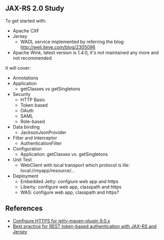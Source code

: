 JAX-RS 2.0 Study
-----------------------

To get started with:

- Apache CXF
- Jersey
	- WADL service implemented by referring the blog: http://weli.iteye.com/blog/2305096
- Apache Wink, latest version is 1.4.0, it's not maintained any more and not recommended

It will cover:

- Annotations
- Application
	- getClasses vs getSingletons
- Security
	- HTTP Basic
	- Token based
	- OAuth
	- SAML
	- Role-based
- Data binding
	- JacksonJsonProvider
- Filter and Interceptor
	- AuthenticationFilter
- Configuration
	- Application: getClasses vs. getSingletons
- Unit Test
	- WebClient with local transport which protocol is lile: local://myapp/resource/...
- Deployment
	- Embedded Jetty: confgiure web app and https
	- Liberty: configure web app, classpath and https
	- WAS: configure web app, classpath and https?

## References

- [Configure HTTPS for jetty-maven-plugin 9.0.x](http://juplo.de/configure-https-for-jetty-maven-plugin-9-0-x/)
- [Best practice for REST token-based authentication with JAX-RS and Jersey](http://stackoverflow.com/questions/26777083/best-practice-for-rest-token-based-authentication-with-jax-rs-and-jersey)